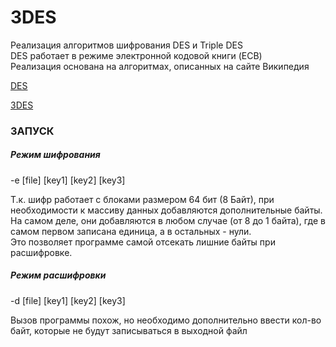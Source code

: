 # 3DES

Реализация алгоритмов шифрования DES и Triple DES  
DES работает в режиме электронной кодовой книги (ECB)  
Реализация основана на алгоритмах, описанных на сайте Википедия

[DES](https://ru.wikipedia.org/wiki/DES)

[3DES](https://ru.wikipedia.org/wiki/Triple_DES)

### ЗАПУСК

##### Режим шифрования

-e [file] [key1] [key2] [key3]

Т.к. шифр работает с блоками размером 64 бит (8 Байт), при необходимости к массиву данных добавляются дополнительные байты.  
На самом деле, они добавляются в любом случае (от 8 до 1 байта), где в самом первом записана единица, а в остальных - нули.  
Это позволяет программе самой отсекать лишние байты при расшифровке.

##### Режим расшифровки

-d [file] [key1] [key2] [key3]

Вызов программы похож, но необходимо дополнительно ввести кол-во байт, которые не будут записываться в выходной файл
